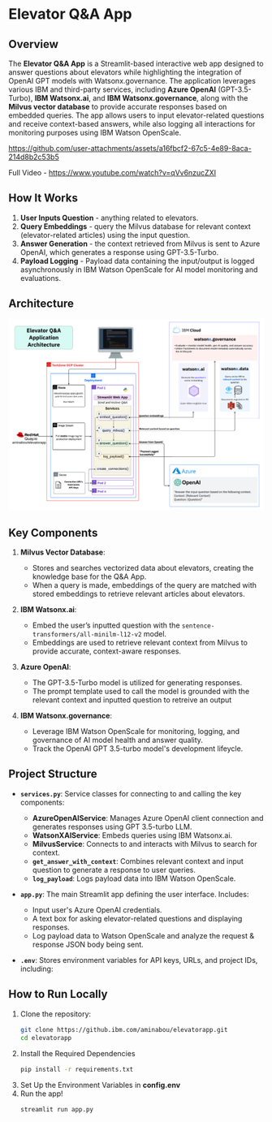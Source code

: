 # Elevator Q&A App

## Overview

The **Elevator Q&A App** is a Streamlit-based interactive web app designed to answer questions about elevators while highlighting the integration of OpenAI GPT models with Watsonx.governance. The application leverages various IBM and third-party services, including **Azure OpenAI** (GPT-3.5-Turbo), **IBM Watsonx.ai**, and **IBM Watsonx.governance**, along with the **Milvus vector database** to provide accurate responses based on embedded queries. The app allows users to input elevator-related questions and receive context-based answers, while also logging all interactions for monitoring purposes using IBM Watson OpenScale.


https://github.com/user-attachments/assets/a16fbcf2-67c5-4e89-8aca-214d8b2c53b5

Full Video - https://www.youtube.com/watch?v=qVv6nzucZXI 

## How It Works

1. **User Inputs Question** - anything related to elevators.
2. **Query Embeddings** - query the Milvus database for relevant context (elevator-related articles) using the input question.
3. **Answer Generation** - the context retrieved from Milvus is sent to Azure OpenAI, which generates a response using GPT-3.5-Turbo.
4. **Payload Logging** - Payload data containing the input/output is logged asynchronously in IBM Watson OpenScale for AI model monitoring and evaluations.

## Architecture
![Alt text](./images/architecture.png)

## Key Components

1. **Milvus Vector Database**:
    - Stores and searches vectorized data about elevators, creating the knowledge base for the Q&A App.
    - When a query is made, embeddings of the query are matched with stored embeddings to retrieve relevant articles about elevators.

2. **IBM Watsonx.ai**:
    - Embed the user’s inputted question with the `sentence-transformers/all-minilm-l12-v2` model.
    - Embeddings are used to retrieve relevant context from Milvus to provide accurate, context-aware responses.

3. **Azure OpenAI**:
    - The GPT-3.5-Turbo model is utilized for generating responses.
    - The prompt template used to call the model is grounded with the relevant context and inputted question to retreive an output

4. **IBM Watsonx.governance**:
    - Leverage IBM Watson OpenScale for monitoring, logging, and governance of AI model health and answer quality.
    - Track the OpenAI GPT 3.5-turbo model's development lifeycle.

## Project Structure

- **`services.py`**: Service classes for connecting to and calling the key components:
    - **AzureOpenAIService**: Manages Azure OpenAI client connection and generates responses using GPT 3.5-turbo LLM.
    - **WatsonXAIService**: Embeds queries using IBM Watsonx.ai.
    - **MilvusService**: Connects to and interacts with Milvus to search for context.
    - **`get_answer_with_context`**: Combines relevant context and input question to generate a response to user queries.
    - **`log_payload`**: Logs payload data into IBM Watson OpenScale.

- **`app.py`**: The main Streamlit app defining the user interface. Includes:
    - Input user's Azure OpenAI credentials.
    - A text box for asking elevator-related questions and displaying responses.
    - Log payload data to Watson OpenScale and analyze the request & response JSON body being sent.

- **`.env`**: Stores environment variables for API keys, URLs, and project IDs, including:

## How to Run Locally

1. Clone the repository:
   ```bash
   git clone https://github.ibm.com/aminabou/elevatorapp.git
   cd elevatorapp
2. Install the Required Dependencies
    ```bash
    pip install -r requirements.txt
3. Set Up the Environment Variables in **config.env**
4. Run the app!
    ```bash
    streamlit run app.py
